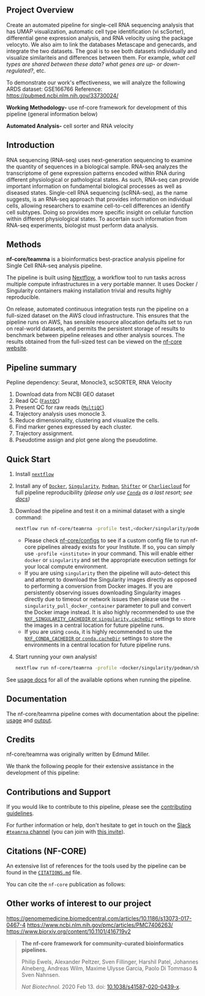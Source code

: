 ## Project Overview
Create an automated pipeline for single-cell RNA sequencing analysis that has UMAP visualization, automatic cell type identification (vi scSorter), differential gene expression analysis, and RNA velocity using the package velocyto. We also aim to link the databases Metascape and  genecards, and integrate the two datasets. The goal is to see both datasets individually and visualize similariteis and differences between them. For example, _what cell types are shared between these data? what genes are up- or down-regulated?_, etc. 

To demonstrate our work's effectiveness, we will analyze the following ARDS dataset: GSE166766
Reference: https://pubmed.ncbi.nlm.nih.gov/33730024/

**Working Methodology-** use nf-core framework for development of this pipeline (general information below)

**Automated Analysis-** cell sorter and RNA velocity

## Introduction
RNA sequencing (RNA-seq) uses next-generation sequencing to examine the quantity of sequences in a biological sample. RNA-seq analyzes the transcriptome of gene expression patterns encoded within RNA during different physiological or pathological states. As such, RNA-seq can provide important information on fundamental biological processes as well as diseased states. Single-cell RNA sequencing (scRNA-seq), as the name suggests, is an RNA-seq approach that provides information on individual cells, allowing researchers to examine cell-to-cell differences an identify cell subtypes. Doing so provides more specific insight on cellular function within different physiological states. To ascertain such information from RNA-seq experiments, biologist must perform data analysis. 

## Methods

<!-- TODO nf-core: Write a 1-2 sentence summary of what data the pipeline is for and what it does -->
**nf-core/teamrna** is a bioinformatics best-practice analysis pipeline for Single Cell RNA-seq analysis pipeline.

The pipeline is built using [Nextflow](https://www.nextflow.io), a workflow tool to run tasks across multiple compute infrastructures in a very portable manner. It uses Docker / Singularity containers making installation trivial and results highly reproducible.

<!-- TODO nf-core: Add full-sized test dataset and amend the paragraph below if applicable -->
On release, automated continuous integration tests run the pipeline on a full-sized dataset on the AWS cloud infrastructure. This ensures that the pipeline runs on AWS, has sensible resource allocation defaults set to run on real-world datasets, and permits the persistent storage of results to benchmark between pipeline releases and other analysis sources. The results obtained from the full-sized test can be viewed on the [nf-core website](https://nf-co.re/teamrna/results).

## Pipeline summary

<!-- TODO nf-core: Fill in short bullet-pointed list of the default steps in the pipeline -->
Pepline dependency:
Seurat,
Monocle3,
scSORTER,
RNA Velocity


1. Download data from NCBI GEO dataset
2. Read QC ([`FastQC`](https://www.bioinformatics.babraham.ac.uk/projects/fastqc/))
3. Present QC for raw reads ([`MultiQC`](http://multiqc.info/))
4. Trajectory analysis uses monocle 3.
5. Reduce dimensionality, clustering and visualize the cells.
6. Find marker genes expressed by each cluster.
7. Trajectory assignment.
7. Pseudotime assign and plot gene along the pseudotime.

## Quick Start

1. Install [`nextflow`](https://nf-co.re/usage/installation)

2. Install any of [`Docker`](https://docs.docker.com/engine/installation/), [`Singularity`](https://www.sylabs.io/guides/3.0/user-guide/), [`Podman`](https://podman.io/), [`Shifter`](https://nersc.gitlab.io/development/shifter/how-to-use/) or [`Charliecloud`](https://hpc.github.io/charliecloud/) for full pipeline reproducibility _(please only use [`Conda`](https://conda.io/miniconda.html) as a last resort; see [docs](https://nf-co.re/usage/configuration#basic-configuration-profiles))_

3. Download the pipeline and test it on a minimal dataset with a single command:

    ```bash
    nextflow run nf-core/teamrna -profile test,<docker/singularity/podman/shifter/charliecloud/conda/institute>
    ```

    * Please check [nf-core/configs](https://github.com/nf-core/configs#documentation) to see if a custom config file to run nf-core pipelines already exists for your Institute. If so, you can simply use `-profile <institute>` in your command. This will enable either `docker` or `singularity` and set the appropriate execution settings for your local compute environment.
    * If you are using `singularity` then the pipeline will auto-detect this and attempt to download the Singularity images directly as opposed to performing a conversion from Docker images. If you are persistently observing issues downloading Singularity images directly due to timeout or network issues then please use the `--singularity_pull_docker_container` parameter to pull and convert the Docker image instead. It is also highly recommended to use the [`NXF_SINGULARITY_CACHEDIR` or `singularity.cacheDir`](https://www.nextflow.io/docs/latest/singularity.html?#singularity-docker-hub) settings to store the images in a central location for future pipeline runs.
    * If you are using `conda`, it is highly recommended to use the [`NXF_CONDA_CACHEDIR` or `conda.cacheDir`](https://www.nextflow.io/docs/latest/conda.html) settings to store the environments in a central location for future pipeline runs.

4. Start running your own analysis!

    <!-- TODO nf-core: Update the example "typical command" below used to run the pipeline -->

    ```bash
    nextflow run nf-core/teamrna -profile <docker/singularity/podman/shifter/charliecloud/conda/institute> --input samplesheet.csv --genome GRCh37
    ```

See [usage docs](https://nf-co.re/teamrna/usage) for all of the available options when running the pipeline.

## Documentation

The nf-core/teamrna pipeline comes with documentation about the pipeline: [usage](https://nf-co.re/teamrna/usage) and [output](https://nf-co.re/teamrna/output).

## Credits

nf-core/teamrna was originally written by Edmund Miller.

We thank the following people for their extensive assistance in the development
of this pipeline:

<!-- TODO nf-core: If applicable, make list of people who have also contributed -->

## Contributions and Support

If you would like to contribute to this pipeline, please see the [contributing guidelines](.github/CONTRIBUTING.md).

For further information or help, don't hesitate to get in touch on the [Slack `#teamrna` channel](https://nfcore.slack.com/channels/teamrna) (you can join with [this invite](https://nf-co.re/join/slack)).

## Citations (NF-CORE) 

<!-- TODO nf-core: Add citation for pipeline after first release. Uncomment lines below and update Zenodo doi and badge at the top of this file. -->
<!-- If you use  nf-core/teamrna for your analysis, please cite it using the following doi: [10.5281/zenodo.XXXXXX](https://doi.org/10.5281/zenodo.XXXXXX) -->

<!-- TODO nf-core: Add bibliography of tools and data used in your pipeline -->
An extensive list of references for the tools used by the pipeline can be found in the [`CITATIONS.md`](CITATIONS.md) file.

You can cite the `nf-core` publication as follows:

## Other works of interest to our project
https://genomemedicine.biomedcentral.com/articles/10.1186/s13073-017-0467-4
https://www.ncbi.nlm.nih.gov/pmc/articles/PMC7406263/
https://www.biorxiv.org/content/10.1101/416719v2


> **The nf-core framework for community-curated bioinformatics pipelines.**
>
> Philip Ewels, Alexander Peltzer, Sven Fillinger, Harshil Patel, Johannes Alneberg, Andreas Wilm, Maxime Ulysse Garcia, Paolo Di Tommaso & Sven Nahnsen.
>
> _Nat Biotechnol._ 2020 Feb 13. doi: [10.1038/s41587-020-0439-x](https://dx.doi.org/10.1038/s41587-020-0439-x).
